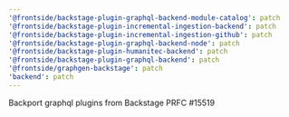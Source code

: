 ```yaml
---
'@frontside/backstage-plugin-graphql-backend-module-catalog': patch
'@frontside/backstage-plugin-incremental-ingestion-backend': patch
'@frontside/backstage-plugin-incremental-ingestion-github': patch
'@frontside/backstage-plugin-graphql-backend-node': patch
'@frontside/backstage-plugin-humanitec-backend': patch
'@frontside/backstage-plugin-graphql-backend': patch
'@frontside/graphgen-backstage': patch
'backend': patch
---
```


Backport graphql plugins from Backstage PRFC #15519
